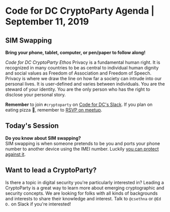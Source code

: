 # Code for DC CryptoParty Agenda | September 11, 2019
## SIM Swapping
**Bring your phone, tablet, computer, or pen/paper to follow along!**

_Code for DC CryptoParty Ethos_
Privacy is a fundamental human right. It is recognized in many countries to be as central to individual human dignity and social values as Freedom of Association and Freedom of Speech. Privacy is where we draw the line on how far a society can intrude into our personal lives. It is user-defined and varies between individuals. You are the steward of your identity. You are the only person who has the right to disclose your personal story.

**Remember** to join `#cryptoparty` on [Code for DC's Slack](https://codefordc.org/resources/slack.html). If you plan on eating pizza 🍕, remember to [RSVP on meetup](https://www.meetup.com/Code-for-DC/events/).

## Today's Session

**Do you know about SIM swapping?** <br />
SIM swapping is when someone pretends to be you and ports your phone number to another device using the IMEI number. Luckily [you can protect against it](https://www.wired.com/story/sim-swap-attack-defend-phone/).

## Want to lead a CryptoParty?
Is there a topic in digital security you're particularly interested in? Leading a CryptoParty is a great way to learn more about emerging cryptographic and security concepts. We are looking for folks with all kinds of backgrounds and interests to share their knowledge and interest. Talk to `@csethna` or `@Ed O.` on Slack if you're interested!
